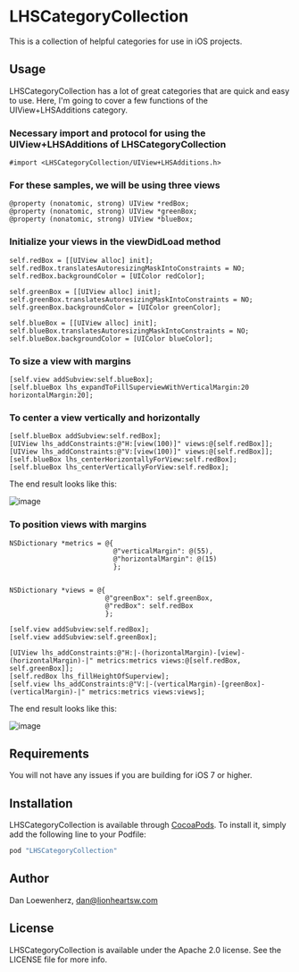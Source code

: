 # LHSCategoryCollection

This is a collection of helpful categories for use in iOS projects.

## Usage

LHSCategoryCollection has a lot of great categories that are quick and easy to use. Here, I'm going to cover a few functions of the UIView+LHSAdditions category.

### Necessary import and protocol for using the UIView+LHSAdditions of LHSCategoryCollection

```objc
#import <LHSCategoryCollection/UIView+LHSAdditions.h>
```

### For these samples, we will be using three views

```objc
@property (nonatomic, strong) UIView *redBox;
@property (nonatomic, strong) UIView *greenBox;
@property (nonatomic, strong) UIView *blueBox;
```

### Initialize your views in the viewDidLoad method

```objc
self.redBox = [[UIView alloc] init];
self.redBox.translatesAutoresizingMaskIntoConstraints = NO;
self.redBox.backgroundColor = [UIColor redColor];

self.greenBox = [[UIView alloc] init];
self.greenBox.translatesAutoresizingMaskIntoConstraints = NO;
self.greenBox.backgroundColor = [UIColor greenColor];

self.blueBox = [[UIView alloc] init];
self.blueBox.translatesAutoresizingMaskIntoConstraints = NO;
self.blueBox.backgroundColor = [UIColor blueColor];
```

### To size a view with margins

```objc
[self.view addSubview:self.blueBox];
[self.blueBox lhs_expandToFillSuperviewWithVerticalMargin:20 horizontalMargin:20];
```

### To center a view vertically and horizontally

```objc
[self.blueBox addSubview:self.redBox];
[UIView lhs_addConstraints:@"H:[view(100)]" views:@[self.redBox]];
[UIView lhs_addConstraints:@"V:[view(100)]" views:@[self.redBox]];
[self.blueBox lhs_centerHorizontallyForView:self.redBox];
[self.blueBox lhs_centerVerticallyForView:self.redBox];
```

The end result looks like this:

![image](http://i.imgur.com/m6FuBmd.png)

### To position views with margins 

```objc
NSDictionary *metrics = @{
                          @"verticalMargin": @(55),
                          @"horizontalMargin": @(15)
                          };


NSDictionary *views = @{
                        @"greenBox": self.greenBox,
                        @"redBox": self.redBox
                        };

[self.view addSubview:self.redBox];
[self.view addSubview:self.greenBox];

[UIView lhs_addConstraints:@"H:|-(horizontalMargin)-[view]-(horizontalMargin)-|" metrics:metrics views:@[self.redBox, self.greenBox]];
[self.redBox lhs_fillHeightOfSuperview];
[self.view lhs_addConstraints:@"V:|-(verticalMargin)-[greenBox]-(verticalMargin)-|" metrics:metrics views:views];
```

The end result looks like this:

![image](http://i.imgur.com/PNA3DvM.png)

## Requirements

You will not have any issues if you are building for iOS 7 or higher.

## Installation

LHSCategoryCollection is available through [CocoaPods](http://cocoapods.org). To install
it, simply add the following line to your Podfile:

```ruby
pod "LHSCategoryCollection"
```

## Author

Dan Loewenherz, dan@lionheartsw.com

## License

LHSCategoryCollection is available under the Apache 2.0 license. See the LICENSE file for more info.


